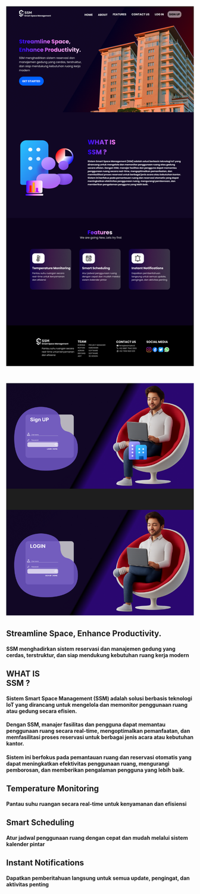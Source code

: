 # <img src="SSM.png">
# <img src="SSM(login-signup).png">
## Streamline Space, Enhance Productivity.<br>

#### SSM menghadirkan sistem reservasi dan manajemen gedung yang cerdas, terstruktur, dan siap mendukung kebutuhan ruang kerja modern

## WHAT IS<br>SSM ?

#### Sistem Smart Space Management (SSM) adalah solusi berbasis teknologi IoT yang dirancang untuk mengelola dan memonitor penggunaan ruang atau gedung secara efisien.<br>
#### Dengan SSM, manajer fasilitas dan pengguna dapat memantau penggunaan ruang secara real-time, mengoptimalkan pemanfaatan, dan memfasilitasi proses reservasi untuk berbagai jenis acara atau kebutuhan kantor.<br>
#### Sistem ini berfokus pada pemantauan ruang dan reservasi otomatis yang dapat meningkatkan efektivitas penggunaan ruang, mengurangi pemborosan, dan memberikan pengalaman pengguna yang lebih baik.<br>

## Temperature Monitoring<br>
#### Pantau suhu ruangan secara real-time untuk kenyamanan dan efisiensi<br>

## Smart Scheduling<br>
#### Atur jadwal penggunaan ruang dengan cepat dan mudah melalui sistem kalender pintar<br>

## Instant Notifications<br>
#### Dapatkan pemberitahuan langsung untuk semua update, pengingat, dan aktivitas penting<br>
